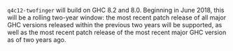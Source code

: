 `q4c12-twofinger` will build on GHC 8.2 and 8.0. Beginning in June 2018, this will be a rolling two-year window: the most recent patch release of all major GHC versions released within the previous two years will be supported, as well as the most recent patch release of the most recent major GHC version as of two years ago.
